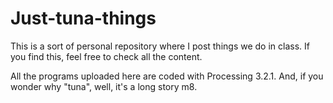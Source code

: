 # Just-tuna-things

This is a sort of personal repository where I post things we do in class. If you find this, feel free to check all the content. 

All the programs uploaded here are coded with Processing 3.2.1.
And, if you wonder why "tuna", well, it's a long story m8.
